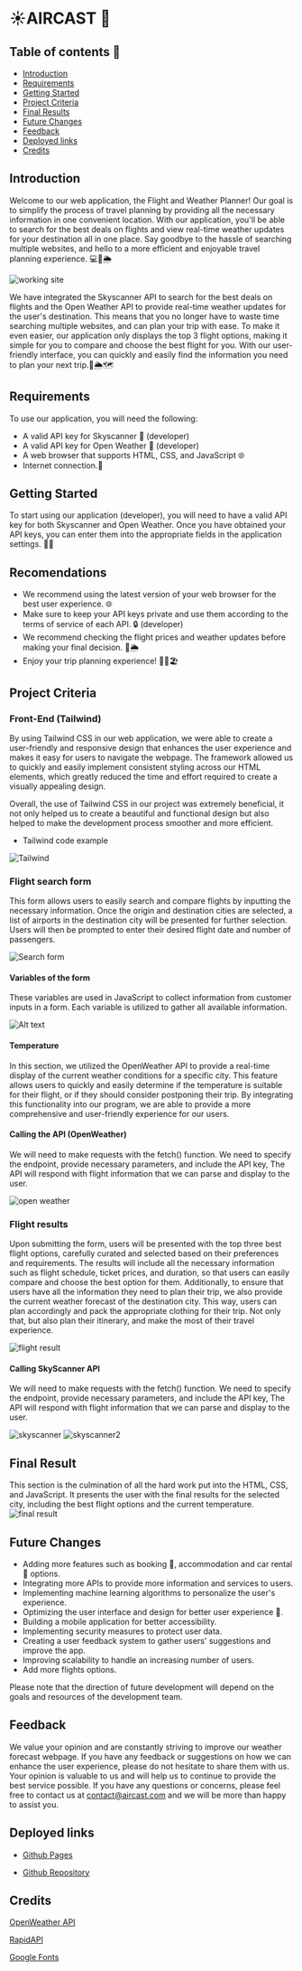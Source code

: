 # ☀️AIRCAST 📆

## Table of contents 🚀

* [Introduction](#introduction)
* [Requirements](#requirements)
* [Getting Started](#getting-started)
* [Project Criteria](#project-criteria)
* [Final Results](#final-result)
* [Future Changes](#future-changes)
* [Feedback](#feedback)
* [Deployed links](#deployed-links)
* [Credits](#credits)

## Introduction

Welcome to our web application, the Flight and Weather Planner! Our goal is to simplify the process of travel planning by providing all the necessary information in one convenient location. With our application, you'll be able to search for the best deals on flights and view real-time weather updates for your destination all in one place. Say goodbye to the hassle of searching multiple websites, and hello to a more efficient and enjoyable travel planning experience. 💻🛫🌦️

![working site](image-1.png)

We have integrated the Skyscanner API to search for the best deals on flights and the Open Weather API to provide real-time weather updates for the user's destination. This means that you no longer have to waste time searching multiple websites, and can plan your trip with ease. To make it even easier, our application only displays the top 3 flight options, making it simple for you to compare and choose the best flight for you. With our user-friendly interface, you can quickly and easily find the information you need to plan your next trip.🛫🌦️🗺️

## Requirements

To use our application, you will need the following:

* A valid API key for Skyscanner 🔑 (developer)
* A valid API key for Open Weather 🔑 (developer)
* A web browser that supports HTML, CSS, and JavaScript 🌐
* Internet connection.📶

## Getting Started

To start using our application (developer), you will need to have a valid API key for both Skyscanner and Open Weather. Once you have obtained your API keys, you can enter them into the appropriate fields in the application settings. 🔑🛫

## Recomendations

* We recommend using the latest version of your web browser for the best user experience. 🌐
* Make sure to keep your API keys private and use them according to the terms of service of each API. 🔒 (developer)
* We recommend checking the flight prices and weather updates before making your final decision. 🛫🌦️
* Enjoy your trip planning experience! 🛫🌴🏖️

## Project Criteria

### Front-End (Tailwind)

By using Tailwind CSS in our web application, we were able to create a user-friendly and responsive design that enhances the user experience and makes it easy for users to navigate the webpage. The framework allowed us to quickly and easily implement consistent styling across our HTML elements, which greatly reduced the time and effort required to create a visually appealing design.

Overall, the use of Tailwind CSS in our project was extremely beneficial, it not only helped us to create a beautiful and functional design but also helped to make the development process smoother and more efficient.

* Tailwind code example

![Tailwind](image.png)

### Flight search form

This form allows users to easily search and compare flights by inputting the necessary information. Once the origin and destination cities are selected, a list of airports in the destination city will be presented for further selection. Users will then be prompted to enter their desired flight date and number of passengers.

![Search form](image-5.png)

#### Variables of the form

These variables are used in JavaScript to collect information from customer inputs in a form. Each variable is utilized to gather all available information.

![Alt text](image-2.png)

#### Temperature

In this section, we utilized the OpenWeather API to provide a real-time display of the current weather conditions for a specific city. This feature allows users to quickly and easily determine if the temperature is suitable for their flight, or if they should consider postponing their trip. By integrating this functionality into our program, we are able to provide a more comprehensive and user-friendly experience for our users.

#### Calling the API (OpenWeather)

We will need to make requests with the fetch() function. We need to specify the endpoint, provide necessary parameters, and include the API key, The API will respond with flight information that we can parse and display to the user.

![open weather](image-16.png)

### Flight results

Upon submitting the form, users will be presented with the top three best flight options, carefully curated and selected based on their preferences and requirements. The results will include all the necessary information such as flight schedule, ticket prices, and duration, so that users can easily compare and choose the best option for them.
Additionally, to ensure that users have all the information they need to plan their trip, we also provide the current weather forecast of the destination city. This way, users can plan accordingly and pack the appropriate clothing for their trip. Not only that, but also plan their itinerary, and make the most of their travel experience.

![flight result](image-19.png)

#### Calling SkyScanner API

We will need to make requests with the fetch() function. We need to specify the endpoint, provide necessary parameters, and include the API key, The API will respond with flight information that we can parse and display to the user.

![skyscanner](image-14.png)
![skyscanner2](image-15.png)

## Final Result

This section is the culmination of all the hard work put into the HTML, CSS, and JavaScript. It presents the user with the final results for the selected city, including the best flight options and the current temperature.
![final result](image-17-1.png)


## Future Changes

* Adding more features such as booking 📆, accommodation and car rental 🚗 options.
* Integrating more APIs to provide more information and services to users.
* Implementing machine learning algorithms to personalize the user's experience.
* Optimizing the user interface and design for better user experience 💯.
* Building a mobile application for better accessibility.
* Implementing security measures to protect user data.
* Creating a user feedback system to gather users' suggestions and improve the app.
* Improving scalability to handle an increasing number of users.
* Add more flights options.

Please note that the direction of future development will depend on the goals and resources of the development team.

## Feedback

We value your opinion and are constantly striving to improve our weather forecast webpage. If you have any feedback or suggestions on how we can enhance the user experience, please do not hesitate to share them with us. Your opinion is valuable to us and will help us to continue to provide the best service possible. If you have any questions or concerns, please feel free to contact us at contact@aircast.com and we will be more than happy to assist you.

## Deployed links

* [Github Pages](https://drums180.github.io/Project-1/)

* [Github Repository](https://github.com/Drums180/Project-1)

## Credits

[OpenWeather API](https://openweathermap.org/)

[RapidAPI](https://rapidapi.com/hub)

[Google Fonts](https://fonts.google.com/)
